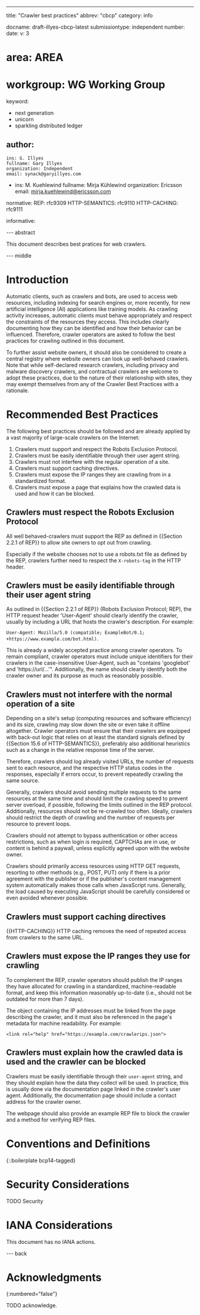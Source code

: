 ---
title: "Crawler best practices"
abbrev: "cbcp"
category: info

docname: draft-illyes-cbcp-latest
submissiontype: independent
number:
date:
v: 3
# area: AREA
# workgroup: WG Working Group
keyword:
 - next generation
 - unicorn
 - sparkling distributed ledger

author:
 -
    ins: G. Illyes
    fullname: Gary Illyes
    organization: Independent
    email: synack@garyillyes.com
 -
    ins: M. Kuehlewind
    fullname: Mirja Kühlewind
    organization: Ericsson
    email: mirja.kuehlewind@ericsson.com

normative:
   REP: rfc9309
   HTTP-SEMANTICS: rfc9110
   HTTP-CACHING: rfc9111

informative:


--- abstract

This document describes best pratices for web crawlers.


--- middle

# Introduction

Automatic clients, such as crawlers and bots, are used to access web resources,
including indexing for search engines or, more recently, for new artificial
intelligence (AI) applications like training models. As crawling activity
increases, automatic clients must behave appropriately and respect the
constraints of the resources they access. This includes clearly documenting how
they can be identified and how their behavior can be influenced. Therefore,
crawler operators are asked to follow the best practices for crawling outlined
in this document.

To further assist website owners, it should also be considered to create a
central registry where website owners can look up well-behaved crawlers. Note
that while self-declared research crawlers, including privacy and malware
discovery crawlers, and contractual crawlers are welcome to adopt these practices,
due to the nature of their relationship with sites, they may exempt themselves
from any of the Crawler Best Practices with a rationale.


# Recommended Best Practices

The following best practices should be followed and are already applied by a
vast majority of large-scale crawlers on the Internet:

1. Crawlers must support and respect the Robots Exclusion Protocol.
2. Crawlers must be easily identifiable through their user agent string.
3. Crawlers must not interfere with the regular operation of a site.
4. Crawlers must support caching directives.
5. Crawlers must expose the IP ranges they are crawling from in a standardized format.
6. Crawlers must expose a page that explains how the crawled data is used and how it can be blocked.


## Crawlers must respect the Robots Exclusion Protocol

All well behaved-crawlers must support the REP as defined in
{{Section 2.2.1 of REP}} to allow site owners to opt out from crawling.

Especially if the website chooses not to use a robots.txt file as defined
by the REP, crawlers further need to respect the `X-robots-tag` in the HTTP header.


## Crawlers must be easily identifiable through their user agent string

As outlined in {{Section 2.2.1 of REP}} (Robots Exclusion Protocol; REP),
the HTTP request header 'User-Agent' should clearly identify the crawler,
usually by including a URL that hosts the crawler's description. For example:

`User-Agent: Mozilla/5.0 (compatible; ExampleBot/0.1; +https://www.example.com/bot.html)`.

This is already a widely accepted practice among crawler operators. To remain
compliant, crawler operators must include unique identifiers for their crawlers
in the case-insensitive User-Agent, such as
"contains 'googlebot' and 'https://url/...'". Additionally, the name should clearly
identify both the crawler owner and its purpose as much as reasonably possible.


## Crawlers must not interfere with the normal operation of a site

Depending on a site's setup (computing resources and software efficiency) and its
size, crawling may slow down the site or even take it offline altogether. Crawler
operators must ensure that their crawlers are equipped with back-out logic that
relies on at least the standard signals defined by {{Section 15.6 of HTTP-SEMANTICS}},
preferably also additional heuristics such as a change in the relative response time
of the server.

Therefore, crawlers should log already visited URLs, the number of requests sent to
each resource, and the respective HTTP status codes in the responses, especially if
errors occur, to prevent repeatedly crawling the same source.

Generally, crawlers should avoid sending multiple requests to the same resources
at the same time and should limit the crawling speed to prevent server overload, if
possible, following the limits outlined in the REP protocol. Additionally, resources
should not be re-crawled too often. Ideally, crawlers should restrict the depth of
crawling and the number of requests per resource to prevent loops.

Crawlers should not attempt to bypass authentication or other access restrictions,
such as when login is required, CAPTCHAs are in use, or content is behind a paywall,
unless explicitly agreed upon with the website owner.

Crawlers should primarily access resources using HTTP GET requests, resorting to
other methods (e.g., POST, PUT) only if there is a prior agreement with the publisher
or if the publisher's content management system automatically makes those calls when
JavaScript runs. Generally, the load caused by executing JavaScript should be
carefully considered or even avoided whenever possible.

## Crawlers must support caching directives

{{HTTP-CACHING}} HTTP caching removes the need of repeated access from crawlers to
the same URL.


## Crawlers must expose the IP ranges they use for crawling

To complement the REP, crawler operators should publish the IP ranges they have
allocated for crawling in a standardized, machine-readable format, and keep this
information reasonably up-to-date (i.e., should not be outdated for more than 7 days).

The object containing the IP addresses must be linked from the page describing the
crawler, and it must also be referenced in the page's metadata for machine
readability. For example:

```
<link rel="help" href="https://example.com/crawlerips.json">
```

## Crawlers must explain how the crawled data is used and the crawler can be blocked

Crawlers must be easily identifiable through their `user-agent` string, and they
should explain how the data they collect will be used. In practice, this is usually
done via the documentation page linked in the crawler's user agent. Additionally,
the documentation page should include a contact address for the crawler owner.

The webpage should also provide an example REP file to block the crawler and a method
for verifying REP files.


# Conventions and Definitions

{::boilerplate bcp14-tagged}


# Security Considerations

TODO Security


# IANA Considerations

This document has no IANA actions.


--- back

# Acknowledgments
{:numbered="false"}

TODO acknowledge.
